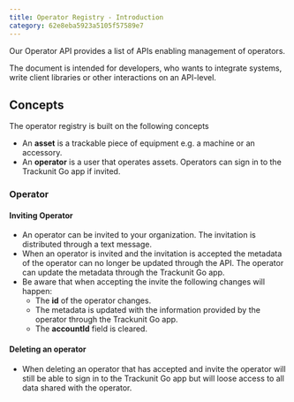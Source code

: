 ```yaml
---
title: Operator Registry - Introduction
category: 62e8eba5923a5105f57589e7
---
```

Our Operator API provides a list of APIs enabling management of operators.

The document is intended for developers, who wants to integrate systems, write client libraries or other interactions on an API-level.

## Concepts

The operator registry is built on the following concepts

- An **asset** is a trackable piece of equipment e.g. a machine or an accessory.
- An **operator** is a user that operates assets. Operators can sign in to the Trackunit Go app if invited.

### Operator

#### Inviting Operator

- An operator can be invited to your organization. The invitation is distributed through a text message.
- When an operator is invited and the invitation is accepted the metadata of the operator can no longer be updated through the API. The operator can update the metadata through the Trackunit Go app.
- Be aware that when accepting the invite the following changes will happen:
  - The **id** of the operator changes.
  - The metadata is updated with the information provided by the operator through the Trackunit Go app.
  - The **accountId** field is cleared.

#### Deleting an operator

- When deleting an operator that has accepted and invite the operator will still be able to sign in to the Trackunit Go app but will loose access to all data shared with the operator.
